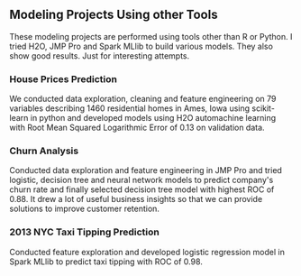 ## Modeling Projects Using other Tools
These modeling projects are performed using tools other than R or Python. I tried H2O, JMP Pro and Spark MLlib to build various models. They also show good results. Just for interesting attempts.

### House Prices Prediction
We conducted data exploration, cleaning and feature engineering on 79 variables describing 1460 residential homes in Ames, Iowa using scikit-learn in python and developed models using H2O automachine learning with Root Mean Squared Logarithmic Error of 0.13 on validation data.

### Churn Analysis
Conducted data exploration and feature engineering in JMP Pro and tried logistic, decision tree and neural network models to predict company's churn rate and finally selected decision tree model with highest ROC of 0.88. It drew a lot of useful business insights so that we can provide solutions to improve customer retention.

### 2013 NYC Taxi Tipping Prediction
Conducted feature exploration and developed logistic regression model in Spark MLlib to predict taxi tipping with ROC of 0.98.
